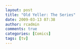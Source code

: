 ```yaml
---
layout: post
title: "Old Yeller: The Series"
date: 2009-03-13 07:38
author: rcadmin
comments: true
categories: [Comics]
tags: [tv]
---
```

<a href="http://bitsmack.com/wp/2009/03/13/old-yeller-the-series/"><img class="alignnone size-full wp-image-1591" title="and that's just the pilot!" src="http://dl.bitsmack.com/uploads/2009/03/20090313.jpg" alt="" /></a>
